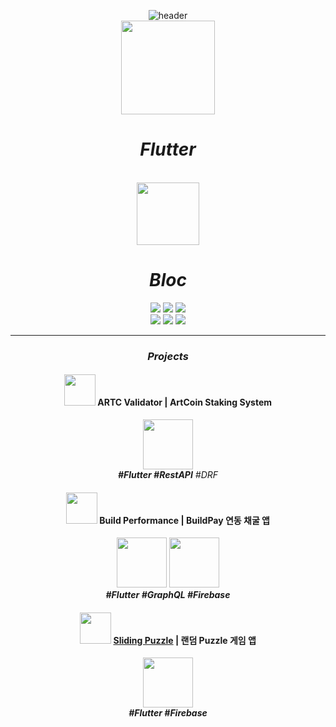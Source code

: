 <div align=center>
  
  ![header](https://capsule-render.vercel.app/api?type=venom&height=300&color=gradient&text=CDGDG&textBg=false&fontColor=#FFFFFF&reversal=false&section=header&fontAlignY=50)  
  <img src="https://storage.googleapis.com/cms-storage-bucket/0dbfcc7a59cd1cf16282.png" height=150><h1>***Flutter***</h1>
  <br>
  <img src="https://bloclibrary.dev/_astro/bloc.DJLDGT9c_Z19d52z.svg" height=100><h1>***Bloc***</h1>

  <img src="https://img.shields.io/badge/Dart-0175C2?style=for-the-badge&logo=Dart&logoColor=white">
  <img src="https://img.shields.io/badge/Android-34A853?style=for-the-badge&logo=Android&logoColor=white">
  <img src="https://img.shields.io/badge/Ios-000000?style=for-the-badge&logo=Ios&logoColor=white">
  <br>
  <img src="https://img.shields.io/badge/vscode-007ACC?style=for-the-badge&logo=Visual Studio Code&logoColor=white">
  <img src="https://img.shields.io/badge/androidstudio-3DDC84?style=for-the-badge&logo=Android Studio&logoColor=white">
  <img src="https://img.shields.io/badge/firebase-FFCA28?style=for-the-badge&logo=firebase&logoColor=white">
  

<!--   
  <h3>🐢Stack🐢</h3>
  
  <img src="https://img.shields.io/badge/Python-3776AB?style=for-the-badge&logo=Python&logoColor=white">
  <img src="https://img.shields.io/badge/Java-Orange?style=for-the-badge&logo=Java&logoColor=white">
  <img src="https://img.shields.io/badge/Android-3DDC84?style=for-the-badge&logo=Android&logoColor=white">
  <br>
  <img src="https://img.shields.io/badge/HTML5-E34F26?style=for-the-badge&logo=HTML5&logoColor=white">
  <img src="https://img.shields.io/badge/CSS3-1572B6?style=for-the-badge&logo=CSS3&logoColor=white">
  <img src="https://img.shields.io/badge/JavaScript-F7DF1E?style=for-the-badge&logo=JavaScript&logoColor=white">
  <br>
  <img src="https://img.shields.io/badge/Numpy-013243?style=for-the-badge&logo=Numpy&logoColor=white">
  <img src="https://img.shields.io/badge/pandas-150458?style=for-the-badge&logo=pandas&logoColor=white">
  <img src="https://img.shields.io/badge/TensorFlow-FF6F00?style=for-the-badge&logo=TensorFlow&logoColor=white">
  <br>
  <img src="https://img.shields.io/badge/django-092E20?style=for-the-badge&logo=django&logoColor=white">
  <img src="https://img.shields.io/badge/PyQT-41CD52?style=for-the-badge&logo=qt&logoColor=white">
  <img src="https://img.shields.io/badge/spring-6DB33F?style=for-the-badge&logo=spring&logoColor=white">
  <br>
  <img src="https://img.shields.io/badge/mysql-4479A1?style=for-the-badge&logo=mysql&logoColor=white">
  <img src="https://img.shields.io/badge/sqlite-003B57?style=for-the-badge&logo=sqlite&logoColor=white">
  <img src="https://img.shields.io/badge/oracle-F80000?style=for-the-badge&logo=oracle&logoColor=white">
  <img src="https://img.shields.io/badge/firebase-FFCA28?style=for-the-badge&logo=firebase&logoColor=white">
  <br>
  <img src="https://img.shields.io/badge/eclipse-2C2255?style=for-the-badge&logo=eclipse&logoColor=white">
  <img src="https://img.shields.io/badge/pycharm-000000?style=for-the-badge&logo=pycharm&logoColor=white">
  <img src="https://img.shields.io/badge/vscode-007ACC?style=for-the-badge&logo=Visual Studio Code&logoColor=white">
  <img src="https://img.shields.io/badge/jupyter-F37626?style=for-the-badge&logo=jupyter&logoColor=white"> -->

  <hr>
  
  ### ***Projects***

  #### <img height=50 src="https://play-lh.googleusercontent.com/VcDQTiN1953vY4HEMtO18-pMzrN6wPVr5LYs2vsUI7V_-dZYUy2_jexE4Mm0RpDKzjFq=w240-h480-rw"> ARTC Validator | ArtCoin Staking System
  [<img height=80 src="https://play.google.com/intl/en_us/badges/static/images/badges/ko_badge_web_generic.png"/>](https://play.google.com/store/apps/details?id=com.gnc_solution.art_validator)  
  ***#Flutter #RestAPI*** *#DRF*
  <br>
  #### <img height=50 src="https://play-lh.googleusercontent.com/afIjh-Rx9_8UDr9fMI14NyhC1ANJyuuO0XK0_m-jey0cK1COU7d6ZPlBAQIf4opxOHnu=w240-h480-rw"> Build Performance | BuildPay 연동 채굴 앱
  [<img height=80 src="https://play.google.com/intl/en_us/badges/static/images/badges/ko_badge_web_generic.png"/>](https://play.google.com/store/apps/details?id=it.buildtec.build_mining)
  [<img height=80 src="https://tools.applemediaservices.com/api/badges/download-on-the-app-store/black/ko-kr?amp;releaseDate=1644105600"/>](https://apps.apple.com/us/app/build-mining/id1599944362?itsct=apps_box_badge&amp;itscg=30200)  
  ***#Flutter #GraphQL #Firebase***
  <br>
  #### <img height=50 src="https://play-lh.googleusercontent.com/NUaglF-hbRrv35WOpGL9goOROkfL6miNXNVoIYQil0jjq40jdH2a33YCjVNoMaFRVCk=w240-h480-rw"> [Sliding Puzzle](https://github.com/CDGDG/sliding_puzzle) | 랜덤 Puzzle 게임 앱
  [<img height=80 src="https://play.google.com/intl/en_us/badges/static/images/badges/ko_badge_web_generic.png"/>](https://play.google.com/store/apps/details?id=com.cdgdg.sliding_puzzle)  
  ***#Flutter #Firebase***
  
  <!-- #### [🥑Akbocado(악보카도)](https://github.com/CDGDG/Akbocado) | 악보 정보 분석 OCR 사이트
  *#OCR #Deep Learning #TensorFlow #OpenCV #Django*
  <br><br>
  #### [🥭MANGO(망고)](https://github.com/CDGDG/MANGO) | 음악 스트리밍, 검색, 추천 챗봇
  *#Machine Learning #Deep Learning #TensorFlow #Django #Flask*
  <br><br>
  #### [📙[‘Our’, ‘Project’, ‘Diary’]](https://github.com/CDGDG/OPD_Project2) | 개발자들의 실력 향상을 위한 프로젝트 모집 및 기록 커뮤니티
  *#Django #MySQL #Python #AJAX #Bootstrap #jQuery*
  -->
<div align=center>
